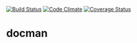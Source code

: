 [![Build Status](https://travis-ci.org/andela-venogwe/docman.svg?branch=master)](https://travis-ci.org/andela-venogwe/docman)
[![Code Climate](https://codeclimate.com/github/andela-venogwe/docman/badges/gpa.svg)](https://codeclimate.com/github/andela-venogwe/docman)
[![Coverage Status](https://coveralls.io/repos/github/andela-venogwe/docman/badge.svg?branch=feature%2F140457059%2Froutes-and-controllers)](https://coveralls.io/github/andela-venogwe/docman?branch=feature%2F140457059%2Froutes-and-controllers)
# docman